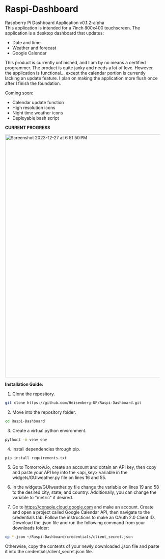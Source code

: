 # Raspi-Dashboard
Raspberry Pi Dashboard Application v0.1.2-alpha  
This application is intended for a 7inch 800x400 touchscreen. The application is a desktop dashboard that updates:
- Date and time
- Weather and forecast
- Google Calendar

This product is currently unfinished, and I am by no means a certified programmer. The product is quite janky and needs a lot of love. However, the application is functional... except the calendar portion is currently lacking an update feature. I plan on making the application more flush once after I finish the foundation.

Coming soon:
- Calendar update function
- High resolution icons
- Night time weather icons
- Deployable bash script

**CURRENT PROGRESS**

<img width="792" alt="Screenshot 2023-12-27 at 6 51 50 PM" src="https://github.com/Heisenberg-UP/Raspi-Dashboard/assets/99283516/789649ef-d56b-475a-aec4-593d8bdf3dd4">  

**Installation Guide:**

1. Clone the repository.
```bash
git clone https://github.com/Heisenberg-UP/Raspi-Dashboard.git
```

2. Move into the repository folder.
```bash
cd Raspi-Dashboard
```

3. Create a virtual python environment.
```bash
python3 -m venv env
```

4. Install dependencies through pip.
```bash
pip install requirements.txt
```

5. Go to Tomorrow.io, create an account and obtain an API key, then copy and paste your API key into the <api_key> variable in the widgets/GUIweather.py file on lines 16 and 55.

6. In the widgets/GUIweather.py file change the <location> variable on lines 19 and 58 to the desired city, state, and country. Additionally, you can change the <units> variable to "metric" if desired.

7. Go to https://console.cloud.google.com and make an account. Create and open a project called Google Calendar API, then navigate to the credentials tab. Follow the instructions to make an OAuth 2.0 Client ID. Download the .json file and run the following command from your downloads folder:
```bash
cp *.json ~/Raspi-Dashboard/credentials/client_secret.json
```
Otherwise, copy the contents of your newly downloaded .json file and paste it into the credentials/client_secret.json file.
